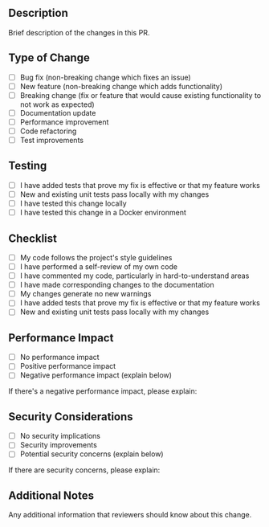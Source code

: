 ## Description
Brief description of the changes in this PR.

## Type of Change
- [ ] Bug fix (non-breaking change which fixes an issue)
- [ ] New feature (non-breaking change which adds functionality)
- [ ] Breaking change (fix or feature that would cause existing functionality to not work as expected)
- [ ] Documentation update
- [ ] Performance improvement
- [ ] Code refactoring
- [ ] Test improvements

## Testing
- [ ] I have added tests that prove my fix is effective or that my feature works
- [ ] New and existing unit tests pass locally with my changes
- [ ] I have tested this change locally
- [ ] I have tested this change in a Docker environment

## Checklist
- [ ] My code follows the project's style guidelines
- [ ] I have performed a self-review of my own code
- [ ] I have commented my code, particularly in hard-to-understand areas
- [ ] I have made corresponding changes to the documentation
- [ ] My changes generate no new warnings
- [ ] I have added tests that prove my fix is effective or that my feature works
- [ ] New and existing unit tests pass locally with my changes

## Performance Impact
- [ ] No performance impact
- [ ] Positive performance impact
- [ ] Negative performance impact (explain below)

If there's a negative performance impact, please explain:

## Security Considerations
- [ ] No security implications
- [ ] Security improvements
- [ ] Potential security concerns (explain below)

If there are security concerns, please explain:

## Additional Notes
Any additional information that reviewers should know about this change.
